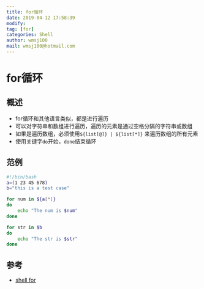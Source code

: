 ```yaml
---
title: for循环
date: 2019-04-12 17:58:39	
modify: 
tag: [for]
categories: Shell 
author: wmsj100
mail: wmsj100@hotmail.com
---
```


# for循环

## 概述
- for循环和其他语言类似，都是进行遍历
- 可以对字符串和数组进行遍历，遍历的元素是通过空格分隔的字符串或数组
- 如果是遍历数组，必须使用`${list[@]} | ${list[*]}` 来遍历数组的所有元素
- 使用关键字`do`开始，`done`结束循环

## 范例
```sh
#!/bin/bash
a=(1 23 45 678)
b="this is a test case"

for num in ${a[*]}
do
    echo "The num is $num"
done

for str in $b
do
    echo "The str is $str"
done
```

## 参考
- [shell for](http://c.biancheng.net/cpp/view/7007.html)
